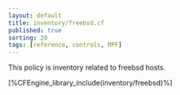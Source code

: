 ```yaml
---
layout: default
title: inventory/freebsd.cf
published: true
sorting: 20
tags: [reference, controls, MPF]
---
```


This policy is inventory related to freebsd hosts.

[%CFEngine_library_include(inventory/freebsd)%]

